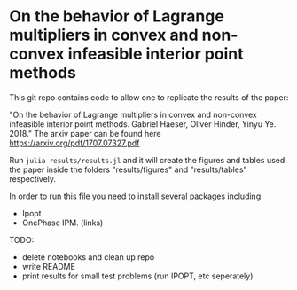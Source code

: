 # On the behavior of Lagrange multipliers in convex and non-convex infeasible interior point methods

This git repo contains code to allow one to replicate the results of the paper:

"On the behavior of Lagrange multipliers in convex and non-convex infeasible interior point methods. Gabriel Haeser, Oliver Hinder, Yinyu Ye. 2018."
The arxiv paper can be found here https://arxiv.org/pdf/1707.07327.pdf

Run
``
julia results/results.jl
``
and it will create the figures and tables used the paper inside the folders "results/figures" and "results/tables" respectively.

In order to run this file you need to install several packages including
- Ipopt
- OnePhase IPM. (links)

TODO:
- delete notebooks and clean up repo
- write README
- print results for small test problems (run IPOPT, etc seperately)
